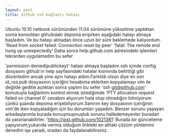 ```yaml
---
layout: post
title: Github ssh bağlantı hatası
---
```


 Ubuntu 10.10 netbook sürümünden 11.04 sürümüne yükseltme yaptıktan sonra konsoldan githubdaki depoma erişirken aşağıdaki hatayı almaya başladım. Ve bu hatayı almadan önce uzun bir süre beklemede kalıyordum.
 'Read from socket failed: Connection reset by peer'
 'fatal: The remote end hung up unexpectedly'
 Daha sonra help.github.com adresindeki işlemleri tekrardan uygulamadım bu sefer 

 'permission denied(publickey)' hatası almaya başladım ssh içinde config dosyasını github'ın help sayfasındaki hatalar kısmında belirttiği gibi düzenledim ancak yine aynı hatayı aldım.Farklılık olsun diye en son *id_rsa.pub* dosyasının içeriğini hesabıma eklerken kopyalamayı vim ile değilde geditle açtıktan sonra yaptım bu sefer 'ssh git@github.com' komutuyla bağlantımı kontrol etmek istediğimde 'PTY allocation request failed on channel 0' cevabını alıyorum hata olup olmadığını bilmiyorum çünkü şuanda depoma erişebiliyorum.Sanırım key dosyasının içeriğinin vim'de iken kopyaladığım için bu durumları yaşadım.
  Benzer sorunu yaşayan arkadaşlarımla burada konuşmuşmuştuk sorunu halledemeyenler buradan da yararlanabilirler.
 'https://gist.github.com/1021381' 
 Burada bir güncelleme yapıyorum,yukarıda vermiş olduğum linkteki en alttaki çözüm yöntemini denedim işe yaradı, oradan da faydalanabilirsiniz.
